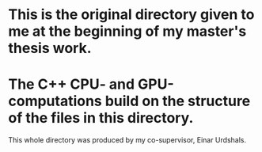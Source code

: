 # This is the original directory given to me at the beginning of my master's thesis work.
# The C++ CPU- and GPU-computations build on the structure of the files in this directory.

This whole directory was produced by my co-supervisor, Einar Urdshals. 
